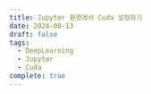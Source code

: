 ```yaml
---
title: Jupyter 환경에서 Cuda 설정하기
date: 2024-08-13
draft: false
tags:
  - DeepLearning
  - Jupyter
  - Cuda
complete: true
---
```


